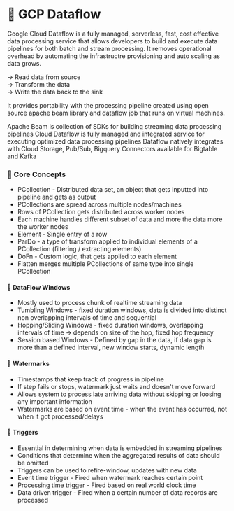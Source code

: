 # 🚩 GCP Dataflow

Google Cloud Dataflow is a fully managed, serverless, fast, cost effective data processing service that allows developers to build and execute data pipelines for both batch and stream processing. 
It removes operational overhead by automating the infrastructre provisioning and auto scaling as data grows. 

 -> Read data from source\
 -> Transform the data\
 -> Write the data back to the sink

It provides portability with the processing pipeline created using open source apache beam library and dataflow job that runs on virtual machines. 


Apache Beam is collection of SDKs for building streaming data processing pipelines 
Cloud Dataflow is fully managed and integrated service for executing optimized data processing pipelines
Dataflow natively integrates with Cloud Storage, Pub/Sub, Bigquery
Connectors available for Bigtable and Kafka

### 🚩 Core Concepts
   * PCollection - Distributed data set, an object that gets inputted into pipeline and gets as output
   * PCollections are spread across multiple nodes/machines
   * Rows of PCollection gets distributed across worker nodes
   * Each machine handles different subset of data and more the data more the worker nodes
   * Element - Single entry of a row
   * ParDo - a type of transform applied to individual elements of a PCollection (filtering / extracting elements)
   * DoFn - Custom logic, that gets applied to each element
   * Flatten merges multiple PCollections of same type into single PCollection

#### 🚩 DataFlow Windows 
  * Mostly used to process chunk of realtime streaming data
  * Tumbling Windows - fixed duration windows, data is divided into distinct non overlapping intervals of time and sequential
  * Hopping/Sliding Windows - fixed duration windows, overlapping intervals of time -> depends on size of the hop, fixed hop frequency
  * Session based Windows - Defined by gap in the data, if data gap is more than a defined interval, new window starts, dynamic length

#### 🚩 Watermarks
  * Timestamps that keep track of progress in pipeline
  * If step fails or stops, watermark just waits and doesn't move forward
  * Allows system to process late arriving data without skipping or loosing any important information
  * Watermarks are based on event time - when the event has occurred, not when it got processed/delays

#### 🚩 Triggers
  * Essential in determining when data is embedded in streaming pipelines
  * Conditions that determine when the aggregated results of data should be omitted
  * Triggers can be used to refire-window, updates with new data
  * Event time trigger - Fired when watermark reaches certain point
  * Processing time trigger - Fired based on real world clock time
  * Data driven trigger - Fired when a certain number of data records are processed



